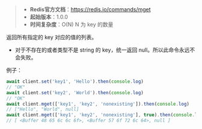 > - **Redis官方文档**：https://redis.io/commands/mget
> - **起始版本**：1.0.0
> - **时间复杂度**：O(N) N 为 key 的数量

返回所有指定的 key 对应的值的列表。

- 对于不存在的或者类型不是 string 的 key，统一返回 null。所以此命令永远不会失败。

例子：

```typescript
await client.set('key1', 'Hello').then(console.log)
// "OK"
await client.set('key2', 'World').then(console.log)
// "OK"
await client.mget(['key1', 'key2', 'nonexisting']).then(console.log)
// ["Hello", "World", null]
await client.mget(['key1', 'key2', 'nonexisting'], true).then(console.log)
// [ <Buffer 48 65 6c 6c 6f>, <Buffer 57 6f 72 6c 64>, null ]
```
